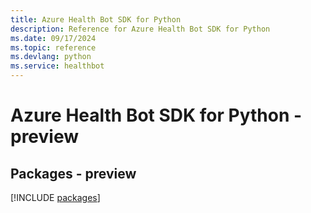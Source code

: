 ```yaml
---
title: Azure Health Bot SDK for Python
description: Reference for Azure Health Bot SDK for Python
ms.date: 09/17/2024
ms.topic: reference
ms.devlang: python
ms.service: healthbot
---
```

# Azure Health Bot SDK for Python - preview
## Packages - preview
[!INCLUDE [packages](health-bot-index.md)]